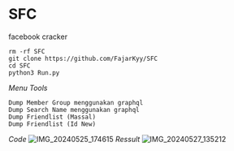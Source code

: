# SFC
facebook cracker

```
rm -rf SFC
git clone https://github.com/FajarKyy/SFC
cd SFC
python3 Run.py
```

*Menu Tools*
```
Dump Member Group menggunakan graphql
Dump Search Name menggunakan graphql
Dump Friendlist (Massal)
Dump Friendlist (Id New)
```

*Code*
![IMG_20240525_174615](https://github.com/FajarKyy/SFC/assets/123274988/7f447e72-839e-48e6-86a9-301686208963)
*Ressult*
![IMG_20240527_135212](https://github.com/FajarKyy/SFC/assets/123274988/44a61733-e2ab-45cf-80ee-6e3a70dc8247)
